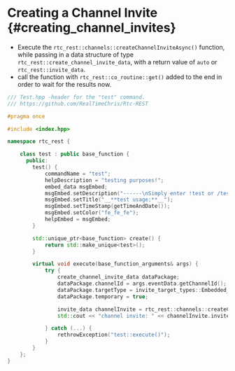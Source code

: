 Creating a Channel Invite {#creating_channel_invites}
============
- Execute the `rtc_rest::channels::createChannelInviteAsync()` function, while passing in a data structure of type `rtc_rest::create_channel_invite_data`, with a return value of `auto` or `rtc_rest::invite_data`.
- call the function with `rtc_rest::co_routine::get()` added to the end in order to wait for the results now.

```cpp
/// Test.hpp -header for the "test" command.
/// https://github.com/RealTimeChris/Rtc-REST

#pragma once

#include <index.hpp>

namespace rtc_rest {

	class test : public base_function {
	  public:
		test() {
			commandName = "test";
			helpDescription = "testing purposes!";
			embed_data msgEmbed;
			msgEmbed.setDescription("------\nSimply enter !test or /test!\n------");
			msgEmbed.setTitle("__**test usage:**__");
			msgEmbed.setTimeStamp(getTimeAndDate());
			msgEmbed.setColor("fe_fe_fe");
			helpEmbed = msgEmbed;
		}

		std::unique_ptr<base_function> create() {
			return std::make_unique<test>();
		}

		virtual void execute(base_function_arguments& args) {
			try {
				create_channel_invite_data dataPackage;
				dataPackage.channelId = args.eventData.getChannelId();
				dataPackage.targetType = invite_target_types::Embedded_Application;
				dataPackage.temporary = true;

				invite_data channelInvite = rtc_rest::channels::createChannelInviteAsync(dataPackage).get();
				std::cout << "channel invite: " << channelInvite.inviter.userName << std::endl;

			} catch (...) {
				rethrowException("test::execute()");
			}
		}
	};
}
```
